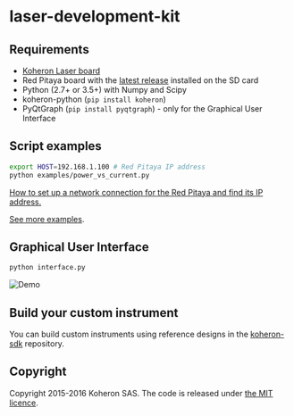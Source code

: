 # laser-development-kit

## Requirements

* [Koheron Laser board](https://www.koheron.com/laser-development-kit)
* Red Pitaya board with the [latest release](https://github.com/Koheron/koheron-sdk/releases/) installed on the SD card
* Python (2.7+ or 3.5+) with Numpy and Scipy
* koheron-python (`pip install koheron`)
* PyQtGraph (`pip install pyqtgraph`) - only for the Graphical User Interface

## Script examples

```sh
export HOST=192.168.1.100 # Red Pitaya IP address
python examples/power_vs_current.py
```

[How to set up a network connection for the Red Pitaya and find its IP address.](https://www.koheron.com/support/redpitaya-ip-address)

[See more examples](https://github.com/Koheron/laser-development-kit/tree/master/examples).

## Graphical User Interface

```sh
python interface.py
```

![Demo](https://cloud.githubusercontent.com/assets/1735094/9765362/317e8212-5714-11e5-8480-ab3e311260c9.gif)

## Build your custom instrument

You can build custom instruments using reference designs in the [koheron-sdk](https://github.com/Koheron/koheron-sdk) repository.

## Copyright

Copyright 2015-2016 Koheron SAS. The code is released under [the MIT licence](https://github.com/Koheron/laser-development-kit/blob/master/LICENSE).
